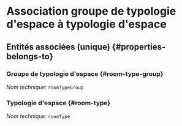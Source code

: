 # Association groupe de typologie d'espace à typologie d'espace
<!--- THIS FILE IS GENERATED PLEASE DO NOT EDIT IT DIRECTLY --->



<OH code="roomTypeGroupToRoomType"/>







## Entités associées (unique) {#properties-belongs-to}

### Groupe de typologie d'espace {#room-type-group}



*Nom technique:* ```roomTypeGroup```
<PH code="roomTypeGroupToRoomType:roomTypeGroup"/>

### Typologie d'espace {#room-type}



*Nom technique:* ```roomType```
<PH code="roomTypeGroupToRoomType:roomType"/>





